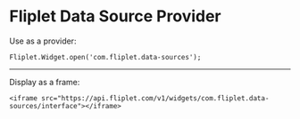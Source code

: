 # Fliplet Data Source Provider

Use as a provider:

```
Fliplet.Widget.open('com.fliplet.data-sources');
```

---

Display as a frame:

```
<iframe src="https://api.fliplet.com/v1/widgets/com.fliplet.data-sources/interface"></iframe>
```